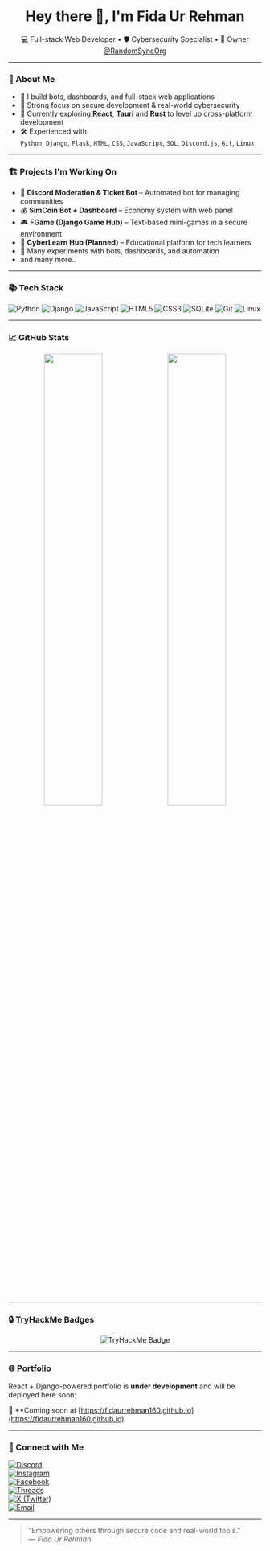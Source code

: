 <!--
**fidaurrehman160/fidaurrehman160** is a ✨ _special_ ✨ repository because its `README.md` (this file) appears on your GitHub profile.

Here are some ideas to get you started:

- 🔭 I’m currently working on ...
- 🌱 I’m currently learning ...
- 👯 I’m looking to collaborate on ...
- 🤔 I’m looking for help with ...
- 💬 Ask me about ...
- 📫 How to reach me: ...
- 😄 Pronouns: ...
- ⚡ Fun fact: ...
-->
<h1 align="center">Hey there 👋, I'm Fida Ur Rehman</h1>

<p align="center">
  💻 Full-stack Web Developer • 🛡 Cybersecurity Specialist • 👑 Owner <a href="https://github.com/RandomSyncOrg" target="_blank">@RandomSyncOrg</a>
</p>

---

### 🚀 About Me

- 🔧 I build bots, dashboards, and full-stack web applications  
- 🔐 Strong focus on secure development & real-world cybersecurity  
- 🧠 Currently exploring **React**, **Tauri** and **Rust** to level up cross-platform development  
- 🛠 Experienced with:  
  `Python`, `Django`, `Flask`, `HTML`, `CSS`, `JavaScript`, `SQL`, `Discord.js`, `Git`, `Linux`

---

### 🏗 Projects I'm Working On

- 🤖 **Discord Moderation & Ticket Bot** – Automated bot for managing communities  
- 💰 **SimCoin Bot + Dashboard** – Economy system with web panel  
- 🎮 **FGame (Django Game Hub)** – Text-based mini-games in a secure environment  
- 🧩 **CyberLearn Hub (Planned)** – Educational platform for tech learners
- 🧪 Many experiments with bots, dashboards, and automation
- and many more..

---

### 📚 Tech Stack

![Python](https://img.shields.io/badge/-Python-3776AB?style=flat&logo=python&logoColor=white)
![Django](https://img.shields.io/badge/-Django-092E20?style=flat&logo=django&logoColor=white)
![JavaScript](https://img.shields.io/badge/-JavaScript-F7DF1E?style=flat&logo=javascript&logoColor=black)
![HTML5](https://img.shields.io/badge/-HTML5-E34F26?style=flat&logo=html5&logoColor=white)
![CSS3](https://img.shields.io/badge/-CSS3-1572B6?style=flat&logo=css3)
![SQLite](https://img.shields.io/badge/-SQLite-003B57?style=flat&logo=sqlite&logoColor=white)
![Git](https://img.shields.io/badge/-Git-F05032?style=flat&logo=git&logoColor=white)
![Linux](https://img.shields.io/badge/-Linux-FCC624?style=flat&logo=linux&logoColor=black)

---

### 📈 GitHub Stats

<p align="center">
  <img src="https://github-readme-stats.vercel.app/api?username=fidaurrehman160&show_icons=true&theme=radical" width="48%"/>
  <img src="https://github-readme-stats.vercel.app/api/top-langs/?username=fidaurrehman160&layout=compact&theme=radical" width="48%"/>
</p>

---

### 🔒 TryHackMe Badges

<p align="center">
  <img src="https://tryhackme-badges.s3.amazonaws.com/F1D4URR3HM4N160.png" alt="TryHackMe Badge">
</p>

---

### 🌐 Portfolio  

React + Django-powered portfolio is **under development** and will be deployed here soon:

📍 **Coming soon at [https://fidaurrehman160.github.io](https://fidaurrehman160.github.io)

---

### 🔗 Connect with Me

[![Discord](https://img.shields.io/badge/Discord-7289DA?style=for-the-badge&logo=discord&logoColor=white)](https://discord.com/users/1231178479093940245)  
[![Instagram](https://img.shields.io/badge/Instagram-E4405F?style=for-the-badge&logo=instagram&logoColor=white)](https://www.instagram.com/f1d4urr3hm4n0ff1c14l)  
[![Facebook](https://img.shields.io/badge/Facebook-1877F2?style=for-the-badge&logo=facebook&logoColor=white)](https://www.facebook.com/profile.php?id=61562376981391)  
[![Threads](https://img.shields.io/badge/Threads-000000?style=for-the-badge&logo=threads&logoColor=white)](https://www.threads.net/@fidaurrehman160)  
[![X (Twitter)](https://img.shields.io/badge/X-000000?style=for-the-badge&logo=twitter&logoColor=white)](https://x.com/fidaurrehman160)  
[![Email](https://img.shields.io/badge/Email-D14836?style=for-the-badge&logo=gmail&logoColor=white)](mailto:fidaurrehman160+profile@gmail.com)

---

> “Empowering others through secure code and real-world tools.”  
> — *Fida Ur Rehman*

